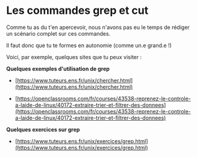 # Les commandes grep et cut

Comme tu as du t'en apercevoir, nous n'avons pas eu le temps de rédiger un scénario complet sur ces commandes.

Il faut donc que tu te formes en autonomie (comme un.e grand.e !)

Voici, par exemple, quelques sites que tu peux visiter :

**Quelques exemples d'utilisation de grep**

 * [https://www.tuteurs.ens.fr/unix/chercher.html](https://www.tuteurs.ens.fr/unix/chercher.html)

 * [https://openclassrooms.com/fr/courses/43538-reprenez-le-controle-a-laide-de-linux/40172-extraire-trier-et-filtrer-des-donnees](https://openclassrooms.com/fr/courses/43538-reprenez-le-controle-a-laide-de-linux/40172-extraire-trier-et-filtrer-des-donnees)


**Quelques exercices sur grep**

 * [https://www.tuteurs.ens.fr/unix/exercices/grep.html](https://www.tuteurs.ens.fr/unix/exercices/grep.html)


